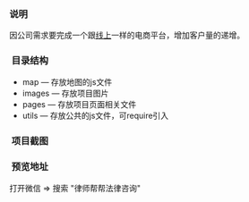 ### 说明<br />
因公司需求要完成一个跟[线上](https://m.12348.com.cn/)一样的电商平台，增加客户量的递增。<br />
###  目录结构
* map — 存放地图的js文件
* images — 存放项目图片
* pages — 存放项目页面相关文件
* utils — 存放公共的js文件，可require引入
###  项目截图

###  预览地址
打开微信 => 搜索 "律师帮帮法律咨询"
